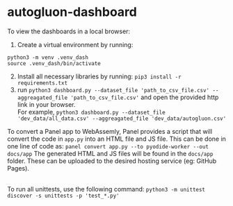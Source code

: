 # autogluon-dashboard

To view the dashboards in a local browser:
1. Create a virtual environment by running: 
```
python3 -m venv .venv_dash 
source .venv_dash/bin/activate
``` 
2. Install all necessary libraries by running: `pip3 install -r requirements.txt`
3. run `python3 dashboard.py --dataset_file 'path_to_csv_file.csv' --aggreagated_file 'path_to_csv_file.csv'` and open the provided http link in your browser. 
<br> For example, `python3 dashboard.py --dataset_file 'dev_data/all_data.csv' --aggreagated_file 'dev_data/autogluon.csv'`

To convert a Panel app to WebAssemly,  Panel provides a script that will convert the code in `app.py` into an HTML file and JS file. This can be done in one line of code as: `panel convert app.py --to pyodide-worker --out docs/app`
The generated HTML and JS files will be found in the `docs/app` folder. These can be uploaded to the desired hosting service (eg: GitHub Pages).

<br> To run all unittests, use the following command: `python3 -m unittest discover -s unittests -p 'test_*.py'`
